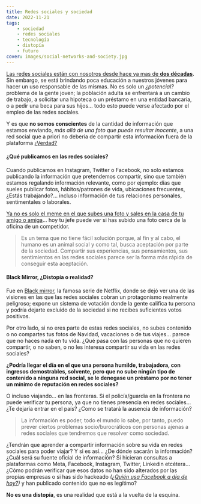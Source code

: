 ```yaml
---
title: Redes sociales y sociedad
date: 2022-11-21
tags:
    - sociedad
    - redes sociales
    - tecnología
    - distopía
    - futuro
cover: images/social-networks-and-society.jpg
---
```


[Las redes sociales están con nosotros desde hace ya mas de **dos décadas**](https://www.bbc.com/mundo/noticias-48558989). Sin embargo, se está brindando poca educación a nuestros jóvenes para hacer un uso responsable de las mismas.
No es solo un *¿potencial?* problema de la gente joven; la población adulta se enfrentará a un cambio de trabajo, a solicitar una hipoteca o un préstamo en una entidad bancaria, o a pedir una beca para sus hijos... todo esto puede verse afectado por el empleo de las redes sociales.

<!--more-->

Y es que **no somos conscientes** de la cantidad de información que estamos enviando, *más allá de una foto que puede resultar inocente*, a una red social que a priori no debería de compartir esta información fuera de la plataforma [¿Verdad?](https://www.ambito.com/informacion-general/twitter/cada-vez-son-mas-los-gobiernos-que-piden-datos-sus-usuarios-n5500553)

#### ¿Qué publicamos en las redes sociales?

Cuando publicamos en Instagram, Twitter o Facebook, no solo estamos publicando la información que pretendemos compartir, sino que también estamos regalando información relevante, como por ejemplo: días que sueles publicar fotos, hábitos/patrones de vida, ubicaciones frecuentes, ¿Estás trabajando?... incluso información de tus relaciones personales, sentimentales o laborales.

[Ya no es solo el meme en el que subes una foto y sales en la casa de tu amigo o amiga](https://www.lavanguardia.com/cribeo/viral/20221119/8606573/solucion-viral-definitiva-visitas-quitan-zapatos-entrar-casa-mmn.html)... hoy tu jefe puede ver si has subido una foto cerca de la oficina de un competidor.

> Es un tema que no tiene fácil solución porque, al fin y al cabo, el humano es un animal social y como tal, busca aceptación por parte de la sociedad. Compartir sus experiencias, sus pensamientos, sus sentimientos en las redes sociales parece ser la forma más rápida de conseguir esta aceptación.

#### Black Mirror, ¿Distopía o realidad?

Fue en [Black mirror](https://trakt.tv/shows/black-mirror/seasons/3/episodes/1), la famosa serie de Netflix, donde se dejó ver una de las visiones en las que las redes sociales cobran un protagonismo realmente peligroso; expone un sistema de votación donde la gente califica tu persona y podría dejarte excluido de la sociedad si no recibes suficientes votos positivos.

Por otro lado, si no eres parte de estas redes sociales, no subes contenido o no compartes tus fotos de Navidad, vacaciones o de tus viajes... parece que no haces nada en tu vida. ¿Qué pasa con las personas que no quieren compartir, o no saben, o no les interesa compartir su vida en las redes sociales?

**¿Podría llegar el día en el que una persona humilde, trabajadora, con ingresos demostrables, solvente, pero que no sube ningún tipo de contenido a ninguna red social, se le denegase un préstamo por no tener un mínimo de reputación en redes sociales?**

O incluso viajando... en las fronteras. Si el policía/guardia en la frontera no puede verificar tu persona, ya que no tienes presencia en redes sociales... ¿Te dejaría entrar en el país? ¿Como se tratará la ausencia de información? 

> La información es poder, todo el mundo lo sabe, por tanto, puedo prever ciertos problemas socio/burocráticos con personas ajenas a redes sociales que tendremos que resolver como sociedad.

¿Tendrán que aprender a compartir información sobre su vida en redes sociales para poder viajar? Y si es así... ¿De dónde sacarán la información? ¿Cuál será su fuente oficial de información? Si hicieran consultas a plataformas como Meta, Facebook, Instagram, Twitter, Linkedin etcétera... ¿Cómo podrán verificar que esos datos no han sido alterados por las propias empresas o si has sido hackeado *([¿Quién usa Facebook a día de hoy?](https://www.xataka.com/aplicaciones/inicio-declive-anunciado-facebook-pierde-usuarios-primera-vez-su-historia))* y han publicado contenido que no es legítimo?

**No es una distopía**, es una realidad que está a la vuelta de la esquina.
